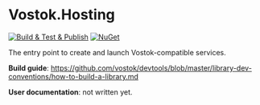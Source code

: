 # Vostok.Hosting

[![Build & Test & Publish](https://github.com/vostok/hosting/actions/workflows/ci.yml/badge.svg)](https://github.com/vostok/hosting/actions/workflows/ci.yml)
[![NuGet](https://img.shields.io/nuget/v/Vostok.Hosting.svg)](https://www.nuget.org/packages/Vostok.Hosting)

The entry point to create and launch Vostok-compatible services.

**Build guide**: https://github.com/vostok/devtools/blob/master/library-dev-conventions/how-to-build-a-library.md

**User documentation**: not written yet.
